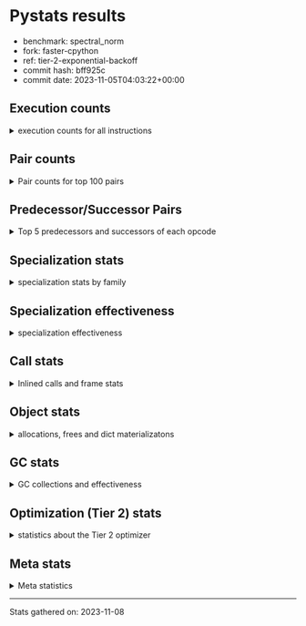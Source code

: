 
# Pystats results

- benchmark: spectral_norm
- fork: faster-cpython
- ref: tier-2-exponential-backoff
- commit hash: bff925c
- commit date: 2023-11-05T04:03:22+00:00

## Execution counts

<details>
<summary> execution counts for all instructions </summary>

|Name | Count | Self | Cumulative | Miss ratio | 
|---|---:|---:|---:|---:|
| BINARY_OP_ADD_INT | 270,399,900 | 17.2% | 17.2% |  |
| LOAD_CONST | 216,530,140 | 13.8% | 31.0% |  |
| LOAD_FAST | 163,102,160 | 10.4% | 41.3% |  |
| LOAD_FAST_LOAD_FAST | 162,263,860 | 10.3% | 51.6% |  |
| BINARY_OP | 109,841,380 | 7.0% | 58.6% |  |
| FOR_ITER | 54,520,440 | 3.5% | 62.1% |  |
| RETURN_VALUE | 54,500,960 | 3.5% | 65.6% |  |
| STORE_FAST | 54,316,180 | 3.5% | 69.0% |  |
| STORE_FAST_STORE_FAST | 54,300,380 | 3.5% | 72.5% |  |
| UNPACK_SEQUENCE_TWO_TUPLE | 54,300,200 | 3.5% | 75.9% |  |
| RESUME_CHECK | 54,293,840 | 3.5% | 79.4% |  |
| CALL_PY_EXACT_ARGS | 54,293,740 | 3.5% | 82.8% | 0.0% |
| BINARY_OP_ADD_FLOAT | 54,100,720 | 3.4% | 86.3% | 0.8% |
| JUMP_BACKWARD | 54,091,120 | 3.4% | 89.7% |  |
| LOAD_GLOBAL_MODULE | 54,085,880 | 3.4% | 93.1% |  |
| BINARY_OP_MULTIPLY_INT | 54,079,980 | 3.4% | 96.6% |  |
| BINARY_OP_MULTIPLY_FLOAT | 52,463,760 | 3.3% | 99.9% | 0.0% |
| ENTER_EXECUTOR | 416,200 | 0.0% | 99.9% |  |
| LIST_APPEND | 416,000 | 0.0% | 100.0% |  |
| LOAD_GLOBAL_BUILTIN | 218,260 | 0.0% | 100.0% |  |
| CALL_BUILTIN_CLASS | 215,460 | 0.0% | 100.0% |  |
| GET_ITER | 212,900 | 0.0% | 100.0% |  |
| SWAP | 8,720 | 0.0% | 100.0% |  |
| FOR_ITER_RANGE | 3,540 | 0.0% | 100.0% |  |
| PUSH_NULL | 3,460 | 0.0% | 100.0% |  |
| BUILD_TUPLE | 3,060 | 0.0% | 100.0% |  |
| STORE_FAST_LOAD_FAST | 3,060 | 0.0% | 100.0% |  |
| BUILD_LIST | 2,920 | 0.0% | 100.0% |  |
| LOAD_FAST_AND_CLEAR | 2,760 | 0.0% | 100.0% |  |
| CALL_LEN | 2,740 | 0.0% | 100.0% |  |
| CALL | 960 | 0.0% | 100.0% |  |
| LOAD_GLOBAL | 800 | 0.0% | 100.0% |  |
| LOAD_DEREF | 240 | 0.0% | 100.0% |  |
| UNPACK_SEQUENCE | 200 | 0.0% | 100.0% |  |
| LOAD_ATTR_MODULE | 180 | 0.0% | 100.0% |  |
| CALL_FUNCTION_EX | 160 | 0.0% | 100.0% |  |
| RESUME | 140 | 0.0% | 100.0% |  |
| LOAD_ATTR | 120 | 0.0% | 100.0% |  |
| NOP | 80 | 0.0% | 100.0% |  |
| POP_TOP | 80 | 0.0% | 100.0% |  |
| CALL_INTRINSIC_1 | 80 | 0.0% | 100.0% |  |
| COPY | 80 | 0.0% | 100.0% |  |
| COPY_FREE_VARS | 80 | 0.0% | 100.0% |  |
| LIST_EXTEND | 80 | 0.0% | 100.0% |  |
| LOAD_FAST_CHECK | 80 | 0.0% | 100.0% |  |
| BINARY_OP_SUBTRACT_FLOAT | 60 | 0.0% | 100.0% |  |


</details>

## Pair counts

<details>
<summary> Pair counts for top 100 pairs </summary>

|Pair | Count | Self | Cumulative | 
|---|---:|---:|---:|
| BINARY_OP_ADD_INT LOAD_CONST | 108,159,960 | 6.9% | 6.9% |
| LOAD_CONST BINARY_OP_ADD_INT | 108,159,920 | 6.9% | 13.8% |
| LOAD_FAST_LOAD_FAST BINARY_OP_ADD_INT | 108,159,920 | 6.9% | 20.6% |
| UNPACK_SEQUENCE_TWO_TUPLE STORE_FAST_STORE_FAST | 54,300,200 | 3.5% | 24.1% |
| CALL_PY_EXACT_ARGS RESUME_CHECK | 54,293,660 | 3.5% | 27.5% |
| BINARY_OP_ADD_FLOAT STORE_FAST | 54,092,880 | 3.4% | 31.0% |
| STORE_FAST JUMP_BACKWARD | 54,090,720 | 3.4% | 34.4% |
| JUMP_BACKWARD FOR_ITER | 54,090,460 | 3.4% | 37.8% |
| FOR_ITER UNPACK_SEQUENCE_TWO_TUPLE | 54,090,280 | 3.4% | 41.3% |
| LOAD_CONST BINARY_OP | 54,080,080 | 3.4% | 44.7% |
| BINARY_OP RETURN_VALUE | 54,080,020 | 3.4% | 48.2% |
| RETURN_VALUE LOAD_FAST | 54,080,000 | 3.4% | 51.6% |
| BINARY_OP LOAD_FAST | 54,080,000 | 3.4% | 55.0% |
| LOAD_CONST LOAD_FAST_LOAD_FAST | 54,080,000 | 3.4% | 58.5% |
| STORE_FAST_STORE_FAST LOAD_FAST | 54,080,000 | 3.4% | 61.9% |
| BINARY_OP_ADD_INT BINARY_OP | 54,080,000 | 3.4% | 65.4% |
| BINARY_OP_ADD_INT LOAD_FAST_LOAD_FAST | 54,079,980 | 3.4% | 68.8% |
| BINARY_OP_MULTIPLY_INT LOAD_CONST | 54,079,980 | 3.4% | 72.2% |
| RESUME_CHECK LOAD_CONST | 54,079,980 | 3.4% | 75.7% |
| LOAD_FAST BINARY_OP_ADD_INT | 54,079,960 | 3.4% | 79.1% |
| BINARY_OP_ADD_INT BINARY_OP_MULTIPLY_INT | 54,079,960 | 3.4% | 82.5% |
| LOAD_GLOBAL_MODULE LOAD_FAST_LOAD_FAST | 54,079,960 | 3.4% | 86.0% |
| LOAD_FAST LOAD_GLOBAL_MODULE | 54,079,920 | 3.4% | 89.4% |
| LOAD_FAST_LOAD_FAST CALL_PY_EXACT_ARGS | 54,079,920 | 3.4% | 92.9% |
| LOAD_FAST BINARY_OP_MULTIPLY_FLOAT | 52,463,620 | 3.3% | 96.2% |
| BINARY_OP_MULTIPLY_FLOAT BINARY_OP_ADD_FLOAT | 52,456,020 | 3.3% | 99.5% |
| BINARY_OP BINARY_OP_ADD_FLOAT | 1,644,700 | 0.1% | 99.6% |
| LOAD_FAST BINARY_OP | 1,637,260 | 0.1% | 99.7% |
| RETURN_VALUE LIST_APPEND | 416,000 | 0.0% | 99.8% |
| FOR_ITER LOAD_FAST | 416,000 | 0.0% | 99.8% |
| LOAD_FAST RETURN_VALUE | 416,000 | 0.0% | 99.8% |
| LIST_APPEND ENTER_EXECUTOR | 415,680 | 0.0% | 99.8% |
| LOAD_GLOBAL_BUILTIN LOAD_FAST | 212,720 | 0.0% | 99.9% |
| CALL_BUILTIN_CLASS GET_ITER | 212,660 | 0.0% | 99.9% |
| LOAD_FAST CALL_BUILTIN_CLASS | 212,580 | 0.0% | 99.9% |
| GET_ITER FOR_ITER | 210,020 | 0.0% | 99.9% |
| LOAD_CONST STORE_FAST | 209,900 | 0.0% | 99.9% |
| STORE_FAST_STORE_FAST LOAD_CONST | 209,900 | 0.0% | 99.9% |
| STORE_FAST LOAD_GLOBAL_BUILTIN | 209,860 | 0.0% | 99.9% |
| RESUME_CHECK LOAD_FAST | 209,860 | 0.0% | 99.9% |
| LOAD_FAST UNPACK_SEQUENCE_TWO_TUPLE | 209,820 | 0.0% | 100.0% |
| ENTER_EXECUTOR CALL_PY_EXACT_ARGS | 206,840 | 0.0% | 100.0% |
| ENTER_EXECUTOR FOR_ITER | 206,100 | 0.0% | 100.0% |
| BINARY_OP BINARY_OP | 28,300 | 0.0% | 100.0% |
| LOAD_FAST_LOAD_FAST LOAD_FAST | 20,800 | 0.0% | 100.0% |
| FOR_ITER FOR_ITER | 13,840 | 0.0% | 100.0% |
| STORE_FAST LOAD_FAST_LOAD_FAST | 10,400 | 0.0% | 100.0% |
| STORE_FAST_STORE_FAST LOAD_FAST_LOAD_FAST | 10,400 | 0.0% | 100.0% |
| BINARY_OP STORE_FAST | 8,000 | 0.0% | 100.0% |
| BINARY_OP_ADD_FLOAT BINARY_OP | 7,840 | 0.0% | 100.0% |
| BINARY_OP_MULTIPLY_FLOAT BINARY_OP | 7,740 | 0.0% | 100.0% |
| LOAD_GLOBAL_BUILTIN LOAD_GLOBAL_BUILTIN | 5,440 | 0.0% | 100.0% |
| LOAD_GLOBAL_MODULE LOAD_GLOBAL_MODULE | 3,360 | 0.0% | 100.0% |
| ENTER_EXECUTOR SWAP | 3,200 | 0.0% | 100.0% |
| STORE_FAST RETURN_VALUE | 3,200 | 0.0% | 100.0% |
| SWAP STORE_FAST | 3,200 | 0.0% | 100.0% |
| PUSH_NULL LOAD_FAST_LOAD_FAST | 3,060 | 0.0% | 100.0% |
| LOAD_FAST_LOAD_FAST BUILD_TUPLE | 3,060 | 0.0% | 100.0% |
| STORE_FAST_LOAD_FAST PUSH_NULL | 3,060 | 0.0% | 100.0% |
| FOR_ITER_RANGE STORE_FAST_LOAD_FAST | 3,040 | 0.0% | 100.0% |
| BUILD_TUPLE CALL_PY_EXACT_ARGS | 3,020 | 0.0% | 100.0% |
| GET_ITER LOAD_FAST_AND_CLEAR | 2,760 | 0.0% | 100.0% |
| BUILD_LIST SWAP | 2,760 | 0.0% | 100.0% |
| LOAD_FAST_AND_CLEAR SWAP | 2,760 | 0.0% | 100.0% |
| SWAP BUILD_LIST | 2,760 | 0.0% | 100.0% |
| RESUME_CHECK LOAD_GLOBAL_BUILTIN | 2,760 | 0.0% | 100.0% |
| SWAP FOR_ITER_RANGE | 2,740 | 0.0% | 100.0% |
| CALL_BUILTIN_CLASS CALL_LEN | 2,720 | 0.0% | 100.0% |
| CALL_LEN CALL_BUILTIN_CLASS | 2,720 | 0.0% | 100.0% |
| LOAD_GLOBAL_MODULE LOAD_FAST | 2,260 | 0.0% | 100.0% |
| LOAD_FAST CALL_PY_EXACT_ARGS | 2,200 | 0.0% | 100.0% |
| RETURN_VALUE RETURN_VALUE | 1,680 | 0.0% | 100.0% |
| RETURN_VALUE STORE_FAST | 1,600 | 0.0% | 100.0% |
| RETURN_VALUE CALL_PY_EXACT_ARGS | 1,560 | 0.0% | 100.0% |
| STORE_FAST LOAD_GLOBAL_MODULE | 1,120 | 0.0% | 100.0% |
| RESUME_CHECK LOAD_GLOBAL_MODULE | 1,120 | 0.0% | 100.0% |
| JUMP_BACKWARD FOR_ITER_RANGE | 620 | 0.0% | 100.0% |
| STORE_FAST ENTER_EXECUTOR | 480 | 0.0% | 100.0% |
| FOR_ITER_RANGE STORE_FAST | 400 | 0.0% | 100.0% |
| LIST_APPEND JUMP_BACKWARD | 320 | 0.0% | 100.0% |
| LOAD_FAST CALL | 280 | 0.0% | 100.0% |
| PUSH_NULL CALL | 240 | 0.0% | 100.0% |
| LOAD_GLOBAL LOAD_GLOBAL_MODULE | 240 | 0.0% | 100.0% |
| STORE_FAST LOAD_GLOBAL | 240 | 0.0% | 100.0% |
| LOAD_ATTR_MODULE PUSH_NULL | 180 | 0.0% | 100.0% |
| PUSH_NULL LOAD_FAST | 160 | 0.0% | 100.0% |
| CALL GET_ITER | 160 | 0.0% | 100.0% |
| LOAD_DEREF PUSH_NULL | 160 | 0.0% | 100.0% |
| LOAD_GLOBAL LOAD_FAST | 160 | 0.0% | 100.0% |
| LOAD_GLOBAL LOAD_GLOBAL_BUILTIN | 160 | 0.0% | 100.0% |
| BINARY_OP BINARY_OP_MULTIPLY_FLOAT | 140 | 0.0% | 100.0% |
| CALL CALL_PY_EXACT_ARGS | 140 | 0.0% | 100.0% |
| GET_ITER FOR_ITER_RANGE | 120 | 0.0% | 100.0% |
| CALL CALL | 120 | 0.0% | 100.0% |
| CALL CALL_BUILTIN_CLASS | 120 | 0.0% | 100.0% |
| FOR_ITER UNPACK_SEQUENCE | 120 | 0.0% | 100.0% |
| LOAD_GLOBAL_MODULE LOAD_ATTR_MODULE | 120 | 0.0% | 100.0% |
| BINARY_OP BINARY_OP_ADD_INT | 100 | 0.0% | 100.0% |
| CALL STORE_FAST | 100 | 0.0% | 100.0% |
| LOAD_GLOBAL LOAD_GLOBAL | 100 | 0.0% | 100.0% |


</details>

## Predecessor/Successor Pairs

<details>
<summary> Top 5 predecessors and successors of each opcode </summary>

### GET_ITER

<details>
<summary> Successors and predecessors for GET_ITER </summary>

|Predecessors | Count | Percentage | 
|---|---:|---:|
| CALL_BUILTIN_CLASS | 212,660 | 99.9% |
| CALL | 160 | 0.1% |
| LOAD_FAST | 80 | 0.0% |

|Successors | Count | Percentage | 
|---|---:|---:|
| FOR_ITER | 210,020 | 98.6% |
| LOAD_FAST_AND_CLEAR | 2,760 | 1.3% |
| FOR_ITER_RANGE | 120 | 0.1% |


</details>

### NOP

<details>
<summary> Successors and predecessors for NOP </summary>

|Predecessors | Count | Percentage | 
|---|---:|---:|
| POP_TOP | 80 | 100.0% |

|Successors | Count | Percentage | 
|---|---:|---:|
| LOAD_DEREF | 80 | 100.0% |


</details>

### POP_TOP

<details>
<summary> Successors and predecessors for POP_TOP </summary>

|Predecessors | Count | Percentage | 
|---|---:|---:|
| CALL | 80 | 100.0% |

|Successors | Count | Percentage | 
|---|---:|---:|
| NOP | 80 | 100.0% |


</details>

### PUSH_NULL

<details>
<summary> Successors and predecessors for PUSH_NULL </summary>

|Predecessors | Count | Percentage | 
|---|---:|---:|
| STORE_FAST_LOAD_FAST | 3,060 | 88.4% |
| LOAD_ATTR_MODULE | 180 | 5.2% |
| LOAD_DEREF | 160 | 4.6% |
| LOAD_ATTR | 60 | 1.7% |

|Successors | Count | Percentage | 
|---|---:|---:|
| LOAD_FAST_LOAD_FAST | 3,060 | 88.4% |
| CALL | 240 | 6.9% |
| LOAD_FAST | 160 | 4.6% |


</details>

### RETURN_VALUE

<details>
<summary> Successors and predecessors for RETURN_VALUE </summary>

|Predecessors | Count | Percentage | 
|---|---:|---:|
| BINARY_OP | 54,080,020 | 99.2% |
| LOAD_FAST | 416,000 | 0.8% |
| STORE_FAST | 3,200 | 0.0% |
| RETURN_VALUE | 1,680 | 0.0% |
| BINARY_OP_SUBTRACT_FLOAT | 60 | 0.0% |

|Successors | Count | Percentage | 
|---|---:|---:|
| LOAD_FAST | 54,080,000 | 99.2% |
| LIST_APPEND | 416,000 | 0.8% |
| RETURN_VALUE | 1,680 | 0.0% |
| STORE_FAST | 1,600 | 0.0% |
| CALL_PY_EXACT_ARGS | 1,560 | 0.0% |


</details>

### BINARY_OP

<details>
<summary> Successors and predecessors for BINARY_OP </summary>

|Predecessors | Count | Percentage | 
|---|---:|---:|
| LOAD_CONST | 54,080,080 | 49.2% |
| BINARY_OP_ADD_INT | 54,080,000 | 49.2% |
| LOAD_FAST | 1,637,260 | 1.5% |
| BINARY_OP | 28,300 | 0.0% |
| BINARY_OP_ADD_FLOAT | 7,840 | 0.0% |

|Successors | Count | Percentage | 
|---|---:|---:|
| RETURN_VALUE | 54,080,020 | 49.2% |
| LOAD_FAST | 54,080,000 | 49.2% |
| BINARY_OP_ADD_FLOAT | 1,644,700 | 1.5% |
| BINARY_OP | 28,300 | 0.0% |
| STORE_FAST | 8,000 | 0.0% |


</details>

### BUILD_LIST

<details>
<summary> Successors and predecessors for BUILD_LIST </summary>

|Predecessors | Count | Percentage | 
|---|---:|---:|
| SWAP | 2,760 | 94.5% |
| LOAD_CONST | 80 | 2.7% |
| LOAD_FAST | 80 | 2.7% |

|Successors | Count | Percentage | 
|---|---:|---:|
| SWAP | 2,760 | 94.5% |
| LOAD_DEREF | 80 | 2.7% |
| LOAD_GLOBAL | 40 | 1.4% |
| LOAD_GLOBAL_MODULE | 40 | 1.4% |


</details>

### BUILD_TUPLE

<details>
<summary> Successors and predecessors for BUILD_TUPLE </summary>

|Predecessors | Count | Percentage | 
|---|---:|---:|
| LOAD_FAST_LOAD_FAST | 3,060 | 100.0% |

|Successors | Count | Percentage | 
|---|---:|---:|
| CALL_PY_EXACT_ARGS | 3,020 | 98.7% |
| CALL | 40 | 1.3% |


</details>

### CALL

<details>
<summary> Successors and predecessors for CALL </summary>

|Predecessors | Count | Percentage | 
|---|---:|---:|
| LOAD_FAST | 280 | 29.2% |
| PUSH_NULL | 240 | 25.0% |
| CALL | 120 | 12.5% |
| LOAD_FAST_CHECK | 80 | 8.3% |
| LOAD_FAST_LOAD_FAST | 80 | 8.3% |

|Successors | Count | Percentage | 
|---|---:|---:|
| GET_ITER | 160 | 16.7% |
| CALL_PY_EXACT_ARGS | 140 | 14.6% |
| CALL | 120 | 12.5% |
| CALL_BUILTIN_CLASS | 120 | 12.5% |
| STORE_FAST | 100 | 10.4% |


</details>

### CALL_FUNCTION_EX

<details>
<summary> Successors and predecessors for CALL_FUNCTION_EX </summary>

|Predecessors | Count | Percentage | 
|---|---:|---:|
| CALL_INTRINSIC_1 | 80 | 50.0% |
| LOAD_FAST | 80 | 50.0% |

|Successors | Count | Percentage | 
|---|---:|---:|
| COPY_FREE_VARS | 80 | 50.0% |
| RESUME_CHECK | 60 | 37.5% |
| RESUME | 20 | 12.5% |


</details>

### CALL_INTRINSIC_1

<details>
<summary> Successors and predecessors for CALL_INTRINSIC_1 </summary>

|Predecessors | Count | Percentage | 
|---|---:|---:|
| LIST_EXTEND | 80 | 100.0% |

|Successors | Count | Percentage | 
|---|---:|---:|
| CALL_FUNCTION_EX | 80 | 100.0% |


</details>

### COPY

<details>
<summary> Successors and predecessors for COPY </summary>

|Predecessors | Count | Percentage | 
|---|---:|---:|
| LOAD_CONST | 80 | 100.0% |

|Successors | Count | Percentage | 
|---|---:|---:|
| STORE_FAST_STORE_FAST | 80 | 100.0% |


</details>

### COPY_FREE_VARS

<details>
<summary> Successors and predecessors for COPY_FREE_VARS </summary>

|Predecessors | Count | Percentage | 
|---|---:|---:|
| CALL_FUNCTION_EX | 80 | 100.0% |

|Successors | Count | Percentage | 
|---|---:|---:|
| RESUME_CHECK | 60 | 75.0% |
| RESUME | 20 | 25.0% |


</details>

### ENTER_EXECUTOR

<details>
<summary> Successors and predecessors for ENTER_EXECUTOR </summary>

|Predecessors | Count | Percentage | 
|---|---:|---:|
| LIST_APPEND | 415,680 | 99.9% |
| STORE_FAST | 480 | 0.1% |
| JUMP_BACKWARD | 40 | 0.0% |

|Successors | Count | Percentage | 
|---|---:|---:|
| CALL_PY_EXACT_ARGS | 206,840 | 49.7% |
| FOR_ITER | 206,100 | 49.5% |
| SWAP | 3,200 | 0.8% |
| LOAD_CONST | 60 | 0.0% |


</details>

### FOR_ITER

<details>
<summary> Successors and predecessors for FOR_ITER </summary>

|Predecessors | Count | Percentage | 
|---|---:|---:|
| JUMP_BACKWARD | 54,090,460 | 99.2% |
| GET_ITER | 210,020 | 0.4% |
| ENTER_EXECUTOR | 206,100 | 0.4% |
| FOR_ITER | 13,840 | 0.0% |
| SWAP | 20 | 0.0% |

|Successors | Count | Percentage | 
|---|---:|---:|
| UNPACK_SEQUENCE_TWO_TUPLE | 54,090,280 | 99.2% |
| LOAD_FAST | 416,000 | 0.8% |
| FOR_ITER | 13,840 | 0.0% |
| UNPACK_SEQUENCE | 120 | 0.0% |
| JUMP_BACKWARD | 80 | 0.0% |


</details>

### JUMP_BACKWARD

<details>
<summary> Successors and predecessors for JUMP_BACKWARD </summary>

|Predecessors | Count | Percentage | 
|---|---:|---:|
| STORE_FAST | 54,090,720 | 100.0% |
| LIST_APPEND | 320 | 0.0% |
| FOR_ITER | 80 | 0.0% |

|Successors | Count | Percentage | 
|---|---:|---:|
| FOR_ITER | 54,090,460 | 100.0% |
| FOR_ITER_RANGE | 620 | 0.0% |
| ENTER_EXECUTOR | 40 | 0.0% |


</details>

### LIST_APPEND

<details>
<summary> Successors and predecessors for LIST_APPEND </summary>

|Predecessors | Count | Percentage | 
|---|---:|---:|
| RETURN_VALUE | 416,000 | 100.0% |

|Successors | Count | Percentage | 
|---|---:|---:|
| ENTER_EXECUTOR | 415,680 | 99.9% |
| JUMP_BACKWARD | 320 | 0.1% |


</details>

### LIST_EXTEND

<details>
<summary> Successors and predecessors for LIST_EXTEND </summary>

|Predecessors | Count | Percentage | 
|---|---:|---:|
| LOAD_DEREF | 80 | 100.0% |

|Successors | Count | Percentage | 
|---|---:|---:|
| CALL_INTRINSIC_1 | 80 | 100.0% |


</details>

### LOAD_ATTR

<details>
<summary> Successors and predecessors for LOAD_ATTR </summary>

|Predecessors | Count | Percentage | 
|---|---:|---:|
| LOAD_GLOBAL | 60 | 50.0% |
| LOAD_GLOBAL_MODULE | 60 | 50.0% |

|Successors | Count | Percentage | 
|---|---:|---:|
| PUSH_NULL | 60 | 50.0% |
| LOAD_ATTR_MODULE | 60 | 50.0% |


</details>

### LOAD_CONST

<details>
<summary> Successors and predecessors for LOAD_CONST </summary>

|Predecessors | Count | Percentage | 
|---|---:|---:|
| BINARY_OP_ADD_INT | 108,159,960 | 50.0% |
| BINARY_OP_MULTIPLY_INT | 54,079,980 | 25.0% |
| RESUME_CHECK | 54,079,980 | 25.0% |
| STORE_FAST_STORE_FAST | 209,900 | 0.1% |
| STORE_FAST | 80 | 0.0% |

|Successors | Count | Percentage | 
|---|---:|---:|
| BINARY_OP_ADD_INT | 108,159,920 | 50.0% |
| BINARY_OP | 54,080,080 | 25.0% |
| LOAD_FAST_LOAD_FAST | 54,080,000 | 25.0% |
| STORE_FAST | 209,900 | 0.1% |
| BUILD_LIST | 80 | 0.0% |


</details>

### LOAD_DEREF

<details>
<summary> Successors and predecessors for LOAD_DEREF </summary>

|Predecessors | Count | Percentage | 
|---|---:|---:|
| NOP | 80 | 33.3% |
| BUILD_LIST | 80 | 33.3% |
| RESUME_CHECK | 60 | 25.0% |
| RESUME | 20 | 8.3% |

|Successors | Count | Percentage | 
|---|---:|---:|
| PUSH_NULL | 160 | 66.7% |
| LIST_EXTEND | 80 | 33.3% |


</details>

### LOAD_FAST

<details>
<summary> Successors and predecessors for LOAD_FAST </summary>

|Predecessors | Count | Percentage | 
|---|---:|---:|
| RETURN_VALUE | 54,080,000 | 33.2% |
| BINARY_OP | 54,080,000 | 33.2% |
| STORE_FAST_STORE_FAST | 54,080,000 | 33.2% |
| FOR_ITER | 416,000 | 0.3% |
| LOAD_GLOBAL_BUILTIN | 212,720 | 0.1% |

|Successors | Count | Percentage | 
|---|---:|---:|
| BINARY_OP_ADD_INT | 54,079,960 | 33.2% |
| LOAD_GLOBAL_MODULE | 54,079,920 | 33.2% |
| BINARY_OP_MULTIPLY_FLOAT | 52,463,620 | 32.2% |
| BINARY_OP | 1,637,260 | 1.0% |
| RETURN_VALUE | 416,000 | 0.3% |


</details>

### LOAD_FAST_AND_CLEAR

<details>
<summary> Successors and predecessors for LOAD_FAST_AND_CLEAR </summary>

|Predecessors | Count | Percentage | 
|---|---:|---:|
| GET_ITER | 2,760 | 100.0% |

|Successors | Count | Percentage | 
|---|---:|---:|
| SWAP | 2,760 | 100.0% |


</details>

### LOAD_FAST_CHECK

<details>
<summary> Successors and predecessors for LOAD_FAST_CHECK </summary>

|Predecessors | Count | Percentage | 
|---|---:|---:|
| LOAD_FAST | 80 | 100.0% |

|Successors | Count | Percentage | 
|---|---:|---:|
| CALL | 80 | 100.0% |


</details>

### LOAD_FAST_LOAD_FAST

<details>
<summary> Successors and predecessors for LOAD_FAST_LOAD_FAST </summary>

|Predecessors | Count | Percentage | 
|---|---:|---:|
| LOAD_CONST | 54,080,000 | 33.3% |
| BINARY_OP_ADD_INT | 54,079,980 | 33.3% |
| LOAD_GLOBAL_MODULE | 54,079,960 | 33.3% |
| STORE_FAST | 10,400 | 0.0% |
| STORE_FAST_STORE_FAST | 10,400 | 0.0% |

|Successors | Count | Percentage | 
|---|---:|---:|
| BINARY_OP_ADD_INT | 108,159,920 | 66.7% |
| CALL_PY_EXACT_ARGS | 54,079,920 | 33.3% |
| LOAD_FAST | 20,800 | 0.0% |
| BUILD_TUPLE | 3,060 | 0.0% |
| BINARY_OP | 80 | 0.0% |


</details>

### LOAD_GLOBAL

<details>
<summary> Successors and predecessors for LOAD_GLOBAL </summary>

|Predecessors | Count | Percentage | 
|---|---:|---:|
| STORE_FAST | 240 | 30.0% |
| LOAD_GLOBAL | 100 | 12.5% |
| LOAD_FAST | 80 | 10.0% |
| RESUME | 60 | 7.5% |
| LOAD_GLOBAL_MODULE | 60 | 7.5% |

|Successors | Count | Percentage | 
|---|---:|---:|
| LOAD_GLOBAL_MODULE | 240 | 30.0% |
| LOAD_FAST | 160 | 20.0% |
| LOAD_GLOBAL_BUILTIN | 160 | 20.0% |
| LOAD_GLOBAL | 100 | 12.5% |
| LOAD_ATTR | 60 | 7.5% |


</details>

### STORE_FAST

<details>
<summary> Successors and predecessors for STORE_FAST </summary>

|Predecessors | Count | Percentage | 
|---|---:|---:|
| BINARY_OP_ADD_FLOAT | 54,092,880 | 99.6% |
| LOAD_CONST | 209,900 | 0.4% |
| BINARY_OP | 8,000 | 0.0% |
| SWAP | 3,200 | 0.0% |
| RETURN_VALUE | 1,600 | 0.0% |

|Successors | Count | Percentage | 
|---|---:|---:|
| JUMP_BACKWARD | 54,090,720 | 99.6% |
| LOAD_GLOBAL_BUILTIN | 209,860 | 0.4% |
| LOAD_FAST_LOAD_FAST | 10,400 | 0.0% |
| RETURN_VALUE | 3,200 | 0.0% |
| LOAD_GLOBAL_MODULE | 1,120 | 0.0% |


</details>

### STORE_FAST_LOAD_FAST

<details>
<summary> Successors and predecessors for STORE_FAST_LOAD_FAST </summary>

|Predecessors | Count | Percentage | 
|---|---:|---:|
| FOR_ITER_RANGE | 3,040 | 99.3% |
| FOR_ITER | 20 | 0.7% |

|Successors | Count | Percentage | 
|---|---:|---:|
| PUSH_NULL | 3,060 | 100.0% |


</details>

### STORE_FAST_STORE_FAST

<details>
<summary> Successors and predecessors for STORE_FAST_STORE_FAST </summary>

|Predecessors | Count | Percentage | 
|---|---:|---:|
| UNPACK_SEQUENCE_TWO_TUPLE | 54,300,200 | 100.0% |
| UNPACK_SEQUENCE | 100 | 0.0% |
| COPY | 80 | 0.0% |

|Successors | Count | Percentage | 
|---|---:|---:|
| LOAD_FAST | 54,080,000 | 99.6% |
| LOAD_CONST | 209,900 | 0.4% |
| LOAD_FAST_LOAD_FAST | 10,400 | 0.0% |
| LOAD_GLOBAL | 40 | 0.0% |
| LOAD_GLOBAL_BUILTIN | 40 | 0.0% |


</details>

### SWAP

<details>
<summary> Successors and predecessors for SWAP </summary>

|Predecessors | Count | Percentage | 
|---|---:|---:|
| ENTER_EXECUTOR | 3,200 | 36.7% |
| BUILD_LIST | 2,760 | 31.7% |
| LOAD_FAST_AND_CLEAR | 2,760 | 31.7% |

|Successors | Count | Percentage | 
|---|---:|---:|
| STORE_FAST | 3,200 | 36.7% |
| BUILD_LIST | 2,760 | 31.7% |
| FOR_ITER_RANGE | 2,740 | 31.4% |
| FOR_ITER | 20 | 0.2% |


</details>

### UNPACK_SEQUENCE

<details>
<summary> Successors and predecessors for UNPACK_SEQUENCE </summary>

|Predecessors | Count | Percentage | 
|---|---:|---:|
| FOR_ITER | 120 | 60.0% |
| LOAD_FAST | 80 | 40.0% |

|Successors | Count | Percentage | 
|---|---:|---:|
| STORE_FAST_STORE_FAST | 100 | 50.0% |
| UNPACK_SEQUENCE_TWO_TUPLE | 100 | 50.0% |


</details>

### RESUME

<details>
<summary> Successors and predecessors for RESUME </summary>

|Predecessors | Count | Percentage | 
|---|---:|---:|
| CALL | 80 | 57.1% |
| CALL_FUNCTION_EX | 20 | 14.3% |
| COPY_FREE_VARS | 20 | 14.3% |
| CALL_PY_EXACT_ARGS | 20 | 14.3% |

|Successors | Count | Percentage | 
|---|---:|---:|
| LOAD_GLOBAL | 60 | 42.9% |
| LOAD_FAST | 40 | 28.6% |
| LOAD_CONST | 20 | 14.3% |
| LOAD_DEREF | 20 | 14.3% |


</details>

### BINARY_OP_ADD_FLOAT

<details>
<summary> Successors and predecessors for BINARY_OP_ADD_FLOAT </summary>

|Predecessors | Count | Percentage | 
|---|---:|---:|
| BINARY_OP_MULTIPLY_FLOAT | 52,456,020 | 97.0% |
| BINARY_OP | 1,644,700 | 3.0% |

|Successors | Count | Percentage | 
|---|---:|---:|
| STORE_FAST | 54,092,880 | 100.0% |
| BINARY_OP | 7,840 | 0.0% |


</details>

### BINARY_OP_ADD_INT

<details>
<summary> Successors and predecessors for BINARY_OP_ADD_INT </summary>

|Predecessors | Count | Percentage | 
|---|---:|---:|
| LOAD_CONST | 108,159,920 | 40.0% |
| LOAD_FAST_LOAD_FAST | 108,159,920 | 40.0% |
| LOAD_FAST | 54,079,960 | 20.0% |
| BINARY_OP | 100 | 0.0% |

|Successors | Count | Percentage | 
|---|---:|---:|
| LOAD_CONST | 108,159,960 | 40.0% |
| BINARY_OP | 54,080,000 | 20.0% |
| LOAD_FAST_LOAD_FAST | 54,079,980 | 20.0% |
| BINARY_OP_MULTIPLY_INT | 54,079,960 | 20.0% |


</details>

### BINARY_OP_MULTIPLY_FLOAT

<details>
<summary> Successors and predecessors for BINARY_OP_MULTIPLY_FLOAT </summary>

|Predecessors | Count | Percentage | 
|---|---:|---:|
| LOAD_FAST | 52,463,620 | 100.0% |
| BINARY_OP | 140 | 0.0% |

|Successors | Count | Percentage | 
|---|---:|---:|
| BINARY_OP_ADD_FLOAT | 52,456,020 | 100.0% |
| BINARY_OP | 7,740 | 0.0% |


</details>

### BINARY_OP_MULTIPLY_INT

<details>
<summary> Successors and predecessors for BINARY_OP_MULTIPLY_INT </summary>

|Predecessors | Count | Percentage | 
|---|---:|---:|
| BINARY_OP_ADD_INT | 54,079,960 | 100.0% |
| BINARY_OP | 20 | 0.0% |

|Successors | Count | Percentage | 
|---|---:|---:|
| LOAD_CONST | 54,079,980 | 100.0% |


</details>

### BINARY_OP_SUBTRACT_FLOAT

<details>
<summary> Successors and predecessors for BINARY_OP_SUBTRACT_FLOAT </summary>

|Predecessors | Count | Percentage | 
|---|---:|---:|
| LOAD_FAST | 40 | 66.7% |
| BINARY_OP | 20 | 33.3% |

|Successors | Count | Percentage | 
|---|---:|---:|
| RETURN_VALUE | 60 | 100.0% |


</details>

### CALL_BUILTIN_CLASS

<details>
<summary> Successors and predecessors for CALL_BUILTIN_CLASS </summary>

|Predecessors | Count | Percentage | 
|---|---:|---:|
| LOAD_FAST | 212,580 | 98.7% |
| CALL_LEN | 2,720 | 1.3% |
| CALL | 120 | 0.1% |
| LOAD_CONST | 40 | 0.0% |

|Successors | Count | Percentage | 
|---|---:|---:|
| GET_ITER | 212,660 | 98.7% |
| CALL_LEN | 2,720 | 1.3% |
| STORE_FAST | 60 | 0.0% |
| CALL | 20 | 0.0% |


</details>

### CALL_LEN

<details>
<summary> Successors and predecessors for CALL_LEN </summary>

|Predecessors | Count | Percentage | 
|---|---:|---:|
| CALL_BUILTIN_CLASS | 2,720 | 99.3% |
| CALL | 20 | 0.7% |

|Successors | Count | Percentage | 
|---|---:|---:|
| CALL_BUILTIN_CLASS | 2,720 | 99.3% |
| CALL | 20 | 0.7% |


</details>

### CALL_PY_EXACT_ARGS

<details>
<summary> Successors and predecessors for CALL_PY_EXACT_ARGS </summary>

|Predecessors | Count | Percentage | 
|---|---:|---:|
| LOAD_FAST_LOAD_FAST | 54,079,920 | 99.6% |
| ENTER_EXECUTOR | 206,840 | 0.4% |
| BUILD_TUPLE | 3,020 | 0.0% |
| LOAD_FAST | 2,200 | 0.0% |
| RETURN_VALUE | 1,560 | 0.0% |

|Successors | Count | Percentage | 
|---|---:|---:|
| RESUME_CHECK | 54,293,660 | 100.0% |
| CALL_PY_EXACT_ARGS | 60 | 0.0% |
| RESUME | 20 | 0.0% |


</details>

### FOR_ITER_RANGE

<details>
<summary> Successors and predecessors for FOR_ITER_RANGE </summary>

|Predecessors | Count | Percentage | 
|---|---:|---:|
| SWAP | 2,740 | 77.4% |
| JUMP_BACKWARD | 620 | 17.5% |
| GET_ITER | 120 | 3.4% |
| FOR_ITER | 60 | 1.7% |

|Successors | Count | Percentage | 
|---|---:|---:|
| STORE_FAST_LOAD_FAST | 3,040 | 85.9% |
| STORE_FAST | 400 | 11.3% |
| LOAD_GLOBAL | 40 | 1.1% |
| LOAD_GLOBAL_MODULE | 40 | 1.1% |
| LOAD_CONST | 20 | 0.6% |


</details>

### LOAD_ATTR_MODULE

<details>
<summary> Successors and predecessors for LOAD_ATTR_MODULE </summary>

|Predecessors | Count | Percentage | 
|---|---:|---:|
| LOAD_GLOBAL_MODULE | 120 | 66.7% |
| LOAD_ATTR | 60 | 33.3% |

|Successors | Count | Percentage | 
|---|---:|---:|
| PUSH_NULL | 180 | 100.0% |


</details>

### LOAD_GLOBAL_BUILTIN

<details>
<summary> Successors and predecessors for LOAD_GLOBAL_BUILTIN </summary>

|Predecessors | Count | Percentage | 
|---|---:|---:|
| STORE_FAST | 209,860 | 96.2% |
| LOAD_GLOBAL_BUILTIN | 5,440 | 2.5% |
| RESUME_CHECK | 2,760 | 1.3% |
| LOAD_GLOBAL | 160 | 0.1% |
| STORE_FAST_STORE_FAST | 40 | 0.0% |

|Successors | Count | Percentage | 
|---|---:|---:|
| LOAD_FAST | 212,720 | 97.5% |
| LOAD_GLOBAL_BUILTIN | 5,440 | 2.5% |
| LOAD_CONST | 60 | 0.0% |
| LOAD_GLOBAL | 40 | 0.0% |


</details>

### LOAD_GLOBAL_MODULE

<details>
<summary> Successors and predecessors for LOAD_GLOBAL_MODULE </summary>

|Predecessors | Count | Percentage | 
|---|---:|---:|
| LOAD_FAST | 54,079,920 | 100.0% |
| LOAD_GLOBAL_MODULE | 3,360 | 0.0% |
| STORE_FAST | 1,120 | 0.0% |
| RESUME_CHECK | 1,120 | 0.0% |
| LOAD_GLOBAL | 240 | 0.0% |

|Successors | Count | Percentage | 
|---|---:|---:|
| LOAD_FAST_LOAD_FAST | 54,079,960 | 100.0% |
| LOAD_GLOBAL_MODULE | 3,360 | 0.0% |
| LOAD_FAST | 2,260 | 0.0% |
| LOAD_ATTR_MODULE | 120 | 0.0% |
| BINARY_OP | 60 | 0.0% |


</details>

### RESUME_CHECK

<details>
<summary> Successors and predecessors for RESUME_CHECK </summary>

|Predecessors | Count | Percentage | 
|---|---:|---:|
| CALL_PY_EXACT_ARGS | 54,293,660 | 100.0% |
| CALL | 60 | 0.0% |
| CALL_FUNCTION_EX | 60 | 0.0% |
| COPY_FREE_VARS | 60 | 0.0% |

|Successors | Count | Percentage | 
|---|---:|---:|
| LOAD_CONST | 54,079,980 | 99.6% |
| LOAD_FAST | 209,860 | 0.4% |
| LOAD_GLOBAL_BUILTIN | 2,760 | 0.0% |
| LOAD_GLOBAL_MODULE | 1,120 | 0.0% |
| LOAD_DEREF | 60 | 0.0% |


</details>

### UNPACK_SEQUENCE_TWO_TUPLE

<details>
<summary> Successors and predecessors for UNPACK_SEQUENCE_TWO_TUPLE </summary>

|Predecessors | Count | Percentage | 
|---|---:|---:|
| FOR_ITER | 54,090,280 | 99.6% |
| LOAD_FAST | 209,820 | 0.4% |
| UNPACK_SEQUENCE | 100 | 0.0% |

|Successors | Count | Percentage | 
|---|---:|---:|
| STORE_FAST_STORE_FAST | 54,300,200 | 100.0% |


</details>


</details>

## Specialization stats

<details>
<summary> specialization stats by family </summary>

### BINARY_OP

<details>
<summary> specialization stats for BINARY_OP family </summary>

|Kind | Count | Ratio | 
|---|---:|---:|
|     deferred | 109,797,340 | 20.3% |
|          hit | 430,625,160 | 79.6% |
|         miss | 419,260 | 0.1% |

| | Count | Ratio | 
|---|---:|---:|
| Success | 8,200 | 18.6% |
| Failure | 35,840 | 81.4% |

|Failure kind | Count | Ratio | 
|---|---:|---:|
| floor divide | 13,400 | 37.4% |
| true divide different types | 13,400 | 37.4% |
| add different types | 7,840 | 21.9% |
| multiply different types | 1,200 | 3.3% |


</details>

### CALL

<details>
<summary> specialization stats for CALL family </summary>

|Kind | Count | Ratio | 
|---|---:|---:|
|     deferred | 540 | 0.0% |
|          hit | 54,508,240 | 100.0% |
|         miss | 3,700 | 0.0% |

| | Count | Ratio | 
|---|---:|---:|
| Success | 340 | 81.0% |
| Failure | 80 | 19.0% |

|Failure kind | Count | Ratio | 
|---|---:|---:|
| cfunc noargs | 60 | 75.0% |
| class no vectorcall | 20 | 25.0% |


</details>

### FOR_ITER

<details>
<summary> specialization stats for FOR_ITER family </summary>

|Kind | Count | Ratio | 
|---|---:|---:|
|     deferred | 54,506,540 | 100.0% |
|          hit | 3,540 | 0.0% |

| | Count | Ratio | 
|---|---:|---:|
| Success | 60 | 0.4% |
| Failure | 13,840 | 99.6% |

|Failure kind | Count | Ratio | 
|---|---:|---:|
| enumerate | 13,680 | 98.8% |
| zip | 160 | 1.2% |


</details>

### LOAD_ATTR

<details>
<summary> specialization stats for LOAD_ATTR family </summary>

|Kind | Count | Ratio | 
|---|---:|---:|
|     deferred | 60 | 20.0% |
|          hit | 180 | 60.0% |

| | Count | Ratio | 
|---|---:|---:|
| Success | 60 | 100.0% |
| Failure | 0 | 0.0% |


</details>

### LOAD_GLOBAL

<details>
<summary> specialization stats for LOAD_GLOBAL family </summary>

|Kind | Count | Ratio | 
|---|---:|---:|
|     deferred | 400 | 0.0% |
|          hit | 54,304,140 | 100.0% |

| | Count | Ratio | 
|---|---:|---:|
| Success | 400 | 100.0% |
| Failure | 0 | 0.0% |


</details>

### UNPACK_SEQUENCE

<details>
<summary> specialization stats for UNPACK_SEQUENCE family </summary>

|Kind | Count | Ratio | 
|---|---:|---:|
|     deferred | 100 | 0.0% |
|          hit | 54,300,200 | 100.0% |

| | Count | Ratio | 
|---|---:|---:|
| Success | 100 | 100.0% |
| Failure | 0 | 0.0% |


</details>


</details>

## Specialization effectiveness

<details>
<summary> specialization effectiveness </summary>

|Instructions | Count | Ratio | 
|---|---:|---:|
| Basic | 760,174,980 | 48.3% |
| Not specialized | 164,363,900 | 10.4% |
| Specialized hits | 648,035,300 | 41.2% |
| Specialized misses | 422,960 | 0.0% |

### Deferred by instruction

<details>
<summary> deferred by instruction </summary>

|Name | Count | Ratio | 
|---|---:|---:|
| BINARY_OP | 109,797,340 | 66.8% |
| FOR_ITER | 54,506,540 | 33.2% |
| CALL | 540 | 0.0% |
| LOAD_GLOBAL | 400 | 0.0% |
| UNPACK_SEQUENCE | 100 | 0.0% |
| LOAD_ATTR | 60 | 0.0% |
| BINARY_SLICE | 0 | 0.0% |
| STORE_SLICE | 0 | 0.0% |
| BINARY_OP_INPLACE_ADD_UNICODE | 0 | 0.0% |
| BINARY_SUBSCR | 0 | 0.0% |


</details>

### Misses by instruction

<details>
<summary> misses by instruction </summary>

|Name | Count | Ratio | 
|---|---:|---:|
| BINARY_OP_ADD_FLOAT | 416,080 | 98.4% |
| CALL_PY_EXACT_ARGS | 3,700 | 0.9% |
| BINARY_OP_MULTIPLY_FLOAT | 3,180 | 0.8% |
| GET_ITER | 0 | 0.0% |
| NOP | 0 | 0.0% |
| POP_TOP | 0 | 0.0% |
| PUSH_NULL | 0 | 0.0% |
| RETURN_VALUE | 0 | 0.0% |
| BUILD_LIST | 0 | 0.0% |
| BUILD_TUPLE | 0 | 0.0% |


</details>


</details>

## Call stats

<details>
<summary> Inlined calls and frame stats </summary>

| | Count | Ratio | 
|---|---:|---:|
| Calls to PyEval_EvalDefault | 0 | 0.0% |
| Calls to Python functions inlined | 54,293,980 | 100.0% |
| Calls via PyEval_EvalFrame (total) | 0 | 0.0% |
| Calls via PyEval_EvalFrame (vector) | 0 | 0.0% |
| Calls via PyEval_EvalFrame (generator) | 0 | 0.0% |
| Calls via PyEval_EvalFrame (legacy) | 0 | 0.0% |
| Calls via PyEval_EvalFrame (function vectorcall) | 0 | 0.0% |
| Calls via PyEval_EvalFrame (build class) | 0 | 0.0% |
| Calls via PyEval_EvalFrame (slot) | 0 | 0.0% |
| Calls via PyEval_EvalFrame (function ex) | 160 | 0.0% |
| Calls via PyEval_EvalFrame (api) | 0 | 0.0% |
| Calls via PyEval_EvalFrame (method) | 0 | 0.0% |
| Frame objects created | 0 | 0.0% |
| Frames pushed | 54,497,020 | 100.4% |


</details>

## Object stats

<details>
<summary> allocations, frees and dict materializatons </summary>

| | Count | Ratio | 
|---|---:|---:|
| Allocations from freelist | 56,733,460 | 20.9% |
| Frees to freelist | 56,736,720 |  |
| Allocations | 214,503,760 | 79.1% |
| Allocations to 512 bytes | 214,500,440 | 79.1% |
| Allocations to 4 kbytes | 3,320 | 0.0% |
| Allocations over 4 kbytes | 0 | 0.0% |
| Frees | 214,503,580 |  |
| New values | 0 |  |
| Interpreter increfs | 324,794,920 | 75.0% |
| Interpreter decrefs | 648,870,820 | 92.2% |
| Increfs | 108,080,840 | 25.0% |
| Decrefs | 55,238,600 | 7.8% |
| Materialize dict (on request) | 0 |  |
| Materialize dict (new key) | 0 |  |
| Materialize dict (too big) | 0 |  |
| Materialize dict (str subclass) | 0 |  |
| Dematerialize dict | 0 |  |
| Method cache hits | 34 |  |
| Method cache misses | 26 |  |
| Method cache collisions | 26 |  |
| Method cache dunder hits | 0 |  |
| Method cache dunder misses | 0 |  |


</details>

## GC stats

<details>
<summary> GC collections and effectiveness </summary>

|Generation | Collections | Objects collected | Object visits | 
|---:|---:|---:|---:|
| 0 | 0 | 0 | 0 |
| 1 | 0 | 0 | 0 |
| 2 | 0 | 0 | 0 |


</details>

## Optimization (Tier 2) stats

<details>
<summary> statistics about the Tier 2 optimizer </summary>

| | Count | Ratio | 
|---|---:|---:|
| Optimization attempts | 100 |  |
| Traces created | 40 | 40.0% |
| Trace stack overflow | 0 | 0.0% |
| Trace stack underflow | 0 | 0.0% |
| Trace too long | 0 | 0.0% |
| Trace too short | 60 | 60.0% |
| Inner loop found | 0 | 0.0% |
| Recursive call | 0 | 0.0% |
| Traces executed | 416,200 |  |
| Uops executed | 11,192,800 | 26.89 |

### Trace length histogram

<details>
<summary> trace length histogram </summary>

|Range | Count | Ratio | 
|---|---:|---:|
| <= 1 | 0 | 0.0% |
| <= 2 | 0 | 0.0% |
| <= 4 | 0 | 0.0% |
| <= 8 | 0 | 0.0% |
| <= 16 | 0 | 0.0% |
| <= 32 | 0 | 0.0% |
| <= 64 | 20 | 50.0% |
| <= 128 | 20 | 50.0% |


</details>

### Optimized trace length histogram

<details>
<summary> optimized trace length histogram </summary>

|Range | Count | Ratio | 
|---|---:|---:|
| <= 1 | 0 | 0.0% |
| <= 2 | 0 | 0.0% |
| <= 4 | 0 | 0.0% |
| <= 8 | 0 | 0.0% |
| <= 16 | 0 | 0.0% |
| <= 32 | 0 | 0.0% |
| <= 64 | 20 | 50.0% |
| <= 128 | 20 | 50.0% |


</details>

### Trace run length histogram

<details>
<summary> trace run length histogram </summary>

|Range | Count | Ratio | 
|---|---:|---:|
| <= 1 | 0 | 0.0% |
| <= 2 | 0 | 0.0% |
| <= 4 | 0 | 0.0% |
| <= 8 | 3,260 | 0.8% |
| <= 16 | 206,400 | 49.6% |
| <= 32 | 0 | 0.0% |
| <= 64 | 206,100 | 49.5% |
| <= 128 | 440 | 0.1% |


</details>

### Uop execution stats

<details>
<summary> uop execution stats </summary>

|Name | Count | Self | Cumulative | Miss ratio | 
|---|---:|---:|---:|---:|
| _SET_IP | 2,489,860 | 22.2% | 22.2% |  |
| LOAD_FAST | 1,652,340 | 14.8% | 37.0% |  |
| STORE_FAST | 1,031,680 | 9.2% | 46.2% |  |
| _ITER_CHECK_RANGE | 416,640 | 3.7% | 49.9% |  |
| _IS_ITER_EXHAUSTED_RANGE | 416,640 | 3.7% | 53.7% |  |
| _POP_JUMP_IF_TRUE | 416,640 | 3.7% | 57.4% |  |
| _CHECK_FUNCTION_EXACT_ARGS | 413,820 | 3.7% | 61.1% | 50.0% |
| _CHECK_PEP_523 | 413,820 | 3.7% | 64.8% |  |
| _ITER_NEXT_RANGE | 413,380 | 3.7% | 68.5% |  |
| PUSH_NULL | 412,940 | 3.7% | 72.2% |  |
| BUILD_TUPLE | 412,940 | 3.7% | 75.9% |  |
| _GUARD_GLOBALS_VERSION | 209,620 | 1.9% | 77.7% |  |
| _EXIT_TRACE | 209,360 | 1.9% | 79.6% |  |
| _GUARD_BUILTINS_VERSION | 207,420 | 1.9% | 81.5% |  |
| _LOAD_GLOBAL_BUILTINS | 207,420 | 1.9% | 83.3% |  |
| CALL_BUILTIN_CLASS | 206,980 | 1.8% | 85.2% |  |
| RESUME_CHECK | 206,980 | 1.8% | 87.0% |  |
| _CHECK_STACK_SPACE | 206,980 | 1.8% | 88.9% |  |
| _INIT_CALL_PY_EXACT_ARGS | 206,980 | 1.8% | 90.7% |  |
| _PUSH_FRAME | 206,980 | 1.8% | 92.6% |  |
| _SAVE_RETURN_OFFSET | 206,980 | 1.8% | 94.4% |  |
| GET_ITER | 206,540 | 1.8% | 96.2% |  |
| LOAD_CONST | 206,100 | 1.8% | 98.1% |  |
| UNPACK_SEQUENCE_TWO_TUPLE | 206,100 | 1.8% | 99.9% |  |
| POP_TOP | 3,260 | 0.0% | 100.0% |  |
| _LOAD_GLOBAL_MODULE | 2,200 | 0.0% | 100.0% |  |
| SWAP | 880 | 0.0% | 100.0% |  |
| BUILD_LIST | 440 | 0.0% | 100.0% |  |
| LOAD_FAST_AND_CLEAR | 440 | 0.0% | 100.0% |  |
| CALL_LEN | 440 | 0.0% | 100.0% |  |


</details>

### Unsupported opcodes

<details>
<summary> unsupported opcodes </summary>

|Opcode | Count | 
|---|---:|
| FOR_ITER | 100 |


</details>


</details>

## Meta stats

<details>
<summary> Meta statistics </summary>

| | Count | 
|---|---:|
| Number of data files | 20 |


</details>

---
Stats gathered on: 2023-11-08
